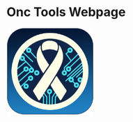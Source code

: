 # Onc Tools Webpage

<img src="https://raw.githubusercontent.com/FastDogTech/Onc-Tools/refs/heads/main/img/onctools-logo.png" width="200">
